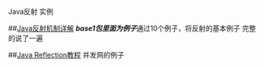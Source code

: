 Java反射 实例

##[Java反射机制详解](http://www.cnblogs.com/lzq198754/p/5780331.html)
***base1包里面为例子***通过10个例子，将反射的基本例子 完整的说了一遍


##[Java Reflection教程](http://ifeve.com/java-reflection/)
并发网的例子

